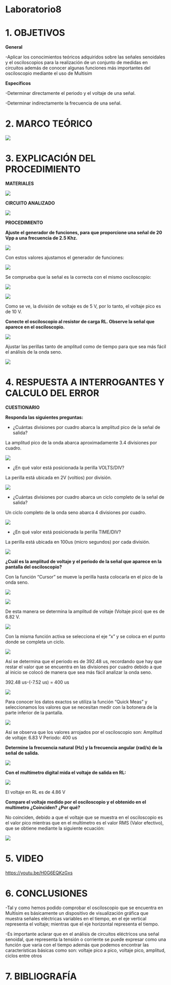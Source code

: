 # Laboratorio8

# 1. OBJETIVOS

**General**

-Aplicar los conocimientos teóricos adquiridos sobre las señales senoidales y el osciloscopios para la realización de un conjunto de medidas en circuitos  además de conocer algunas funciones más importantes del osciloscopio mediante el uso de Multisim

**Específicos**


-Determinar directamente el periodo y el voltaje de una señal.

-Determinar indirectamente la frecuencia de una señal.


# 2. MARCO TEÓRICO

![](https://github.com/bavargas5/Laboratorio8/blob/main/IMG%20L8/Onda%20Seno.png)

# 3. EXPLICACIÓN DEL PROCEDIMIENTO

**MATERIALES**

![](https://github.com/bavargas5/Laboratorio8/blob/main/IMG%20BV/21.png)

**CIRCUITO ANALIZADO**

![](https://github.com/bavargas5/Laboratorio8/blob/main/IMG%20BV/1.png)

**PROCEDIMIENTO**

**Ajuste el generador de funciones, para que proporcione una señal de 20 Vpp a una frecuencia de 2.5 Khz.**

![](https://github.com/bavargas5/Laboratorio8/blob/main/IMG%20BV/2.png)

Con estos valores ajustamos el generador de funciones:

![](https://github.com/bavargas5/Laboratorio8/blob/main/IMG%20BV/3.png)

Se comprueba que la señal es la correcta con el mismo osciloscopio: 

![](https://github.com/bavargas5/Laboratorio8/blob/main/IMG%20BV/4.png)

![](https://github.com/bavargas5/Laboratorio8/blob/main/IMG%20BV/5.png)

Como se ve, la división de voltaje es de 5 V, por lo tanto, el voltaje pico es de 10 V.

**Conecte el osciloscopio al resistor de carga RL. Observe la señal que aparece en el osciloscopio.**

![](https://github.com/bavargas5/Laboratorio8/blob/main/IMG%20BV/6.png)

Ajustar las perillas tanto de amplitud como de tiempo para que sea más fácil el análisis de la onda seno.

![](https://github.com/bavargas5/Laboratorio8/blob/main/IMG%20BV/7.png)

# 4. RESPUESTA A INTERROGANTES Y CALCULO DEL ERROR

**CUESTIONARIO**

**Responda las siguientes preguntas:**

-	¿Cuántas divisiones por cuadro abarca la amplitud pico de la señal de salida?

La amplitud pico de la onda abarca aproximadamente 3.4 divisiones por cuadro.

![](https://github.com/bavargas5/Laboratorio8/blob/main/IMG%20BV/8.png)

-	¿En qué valor está posicionada la perilla VOLTS/DIV?

La perilla está ubicada en 2V (voltios) por división.

![](https://github.com/bavargas5/Laboratorio8/blob/main/IMG%20BV/9.png)

-	¿Cuántas divisiones por cuadro abarca un ciclo completo de la señal de salida?

Un ciclo completo de la onda seno abarca 4 divisiones por cuadro.

![](https://github.com/bavargas5/Laboratorio8/blob/main/IMG%20BV/10.png)

-	¿En qué valor está posicionada la perilla TIME/DIV?

La perilla está ubicada en 100us (micro segundos) por cada división. 

![](https://github.com/bavargas5/Laboratorio8/blob/main/IMG%20BV/11.png)

**¿Cuál es la amplitud de voltaje y el periodo de la señal que aparece en la pantalla del osciloscopio?**

Con la función “Cursor” se mueve la perilla hasta colocarla en el pico de la onda seno.

![](https://github.com/bavargas5/Laboratorio8/blob/main/IMG%20BV/12.png)

![](https://github.com/bavargas5/Laboratorio8/blob/main/IMG%20BV/13.png)

De esta manera se determina la amplitud de voltaje (Voltaje pico) que es de 6.82 V. 

![](https://github.com/bavargas5/Laboratorio8/blob/main/IMG%20BV/14.png)

Con la misma función activa se selecciona el eje “x” y se coloca en el punto donde se completa un ciclo.

![](https://github.com/bavargas5/Laboratorio8/blob/main/IMG%20BV/15.png)

Así se determina que el periodo es de 392.48 us, recordando que hay que restar el valor que se encuentra en las divisiones por cuadro debido a que al inicio se colocó de manera que sea más fácil analizar la onda seno.

392.48 us-(-7.52 us) = 400 us  

![](https://github.com/bavargas5/Laboratorio8/blob/main/IMG%20BV/16.png)

Para conocer los datos exactos se utiliza la función “Quick Meas” y seleccionamos los valores que se necesitan medir con la botonera de la parte inferior de la pantalla.

![](https://github.com/bavargas5/Laboratorio8/blob/main/IMG%20BV/17.png)

Así se observa que los valores arrojados por el osciloscopio son:
Amplitud de voltaje: 6.83 V
Periodo: 400 us

**Determine la frecuencia natural (Hz) y la frecuencia angular (rad/s) de la señal de salida.**

![](https://github.com/bavargas5/Laboratorio8/blob/main/IMG%20BV/18.png)

**Con el multímetro digital mida el voltaje de salida en RL:**

![](https://github.com/bavargas5/Laboratorio8/blob/main/IMG%20BV/19.png)

El voltaje en RL es de 4.86 V

**Compare el voltaje medido por el osciloscopio y el obtenido en el multímetro ¿Coinciden? ¿Por qué?**

No coinciden, debido a que el voltaje que se muestra en el osciloscopio es el valor pico mientras que en el multímetro es el valor RMS (Valor efectivo), que se obtiene mediante la siguiente ecuación:

![](https://github.com/bavargas5/Laboratorio8/blob/main/IMG%20BV/20.png)

# 5. VIDEO

https://youtu.be/H0G6EQKzGxs

# 6. CONCLUSIONES

 -Tal y como hemos podido comprobar el osciloscopio que se encuentra en Multisim es básicamente un dispositivo de visualización gráfica que muestra señales eléctricas variables en el tiempo, en el eje vertical representa el voltaje; mientras que el eje horizontal representa el tiempo.
 
 -Es importante aclarar que en el análisis de circuitos eléctricos una señal senoidal, que representa la tensión o corriente se puede expresar  como una función que varia con el tiempo además que podemos encontrar las características básicas como son: voltaje pico a pico, voltaje pico, amplitud, ciclos entre otros

# 7. BIBLIOGRAFÍA
